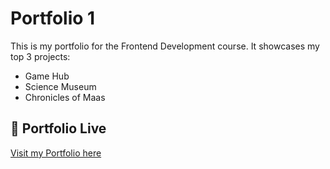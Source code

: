 #  Portfolio 1

This is my portfolio for the Frontend Development course. It showcases my top 3 projects:
-  Game Hub
-  Science Museum
-  Chronicles of Maas

## 🚀 Portfolio Live
[Visit my Portfolio here](https://tu-link-netlify.netlify.app)

